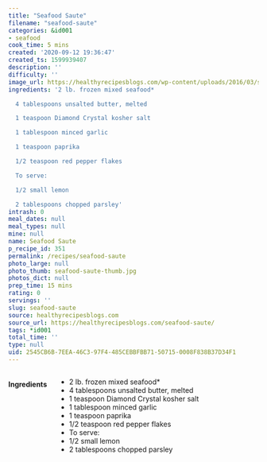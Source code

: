 ```yaml
---
title: "Seafood Saute"
filename: "seafood-saute"
categories: &id001
- seafood
cook_time: 5 mins
created: '2020-09-12 19:36:47'
created_ts: 1599939407
description: ''
difficulty: ''
image_url: https://healthyrecipesblogs.com/wp-content/uploads/2016/03/seafood-saute1-300x200.jpg
ingredients: '2 lb. frozen mixed seafood*

  4 tablespoons unsalted butter, melted

  1 teaspoon Diamond Crystal kosher salt

  1 tablespoon minced garlic

  1 teaspoon paprika

  1/2 teaspoon red pepper flakes

  To serve:

  1/2 small lemon

  2 tablespoons chopped parsley'
intrash: 0
meal_dates: null
meal_types: null
mine: null
name: Seafood Saute
p_recipe_id: 351
permalink: /recipes/seafood-saute
photo_large: null
photo_thumb: seafood-saute-thumb.jpg
photos_dict: null
prep_time: 15 mins
rating: 0
servings: ''
slug: seafood-saute
source: healthyrecipesblogs.com
source_url: https://healthyrecipesblogs.com/seafood-saute/
tags: *id001
total_time: ''
type: null
uid: 2545CB6B-7EEA-46C3-97F4-485CEBBFBB71-50715-0008F838B37D34F1
---
```

<div class="large-8 medium-7 columns" id="writeup">	</div><!-- #writeup -->
</div><!-- #row-one -->
<div class="row" id="row-two">	<div class="medium-4 small-5 columns" id="ingredients"><h4>Ingredients</h4><div class="box box-ingredients content"><ul>
<li>2 lb. frozen mixed seafood*</li>
<li>4 tablespoons unsalted butter, melted</li>
<li>1 teaspoon Diamond Crystal kosher salt</li>
<li>1 tablespoon minced garlic</li>
<li>1 teaspoon paprika</li>
<li>1/2 teaspoon red pepper flakes</li>
<li>To serve:</li>
<li>1/2 small lemon</li>
<li>2 tablespoons chopped parsley</li>
</ul>
</div>	</div>	<div class="medium-6 small-7 columns" id="directions">	</div>